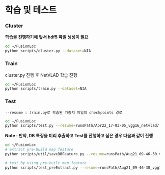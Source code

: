 # 학습 및 테스트

### Cluster

**학습을 진행하기에 앞서 hdf5 파일 생성이 필요**

```bash
cd ~/FusionLoc
python scripts/cluster.py --dataset=NIA
```

### Train

cluster.py 진행 후 NetVLAD 학습 진행

```bash
cd ~/FusionLoc
python scripts/train.py --dataset=NIA
```

### Test

`--resume : train.py로 학습된 가중치 파일의 checkpoints 경로`

```bash
cd ~/FusionLoc
python scripts/test.py --resume=runsPath/Apr22_17-03-05_vgg16_netvlad/ --dataset=NIA
```

**Note : 만약, DB 특징을 미리 추출하고 Test를 진행하고 싶은 경우 다음과 같이 진행**

```bash
cd ~/FusionLoc
# extract pre-build map feature
python scripts/util/saveDBFeature.py --resume=runsPath/Aug21_09-46-30_vgg16_netvlad/ --dataset=NIA

# test by using pre-built map feature
python scripts/test_preExtract.py --resume=runsPath/Aug21_09-46-30_vgg16_netvlad/ --dataset=NIA
```